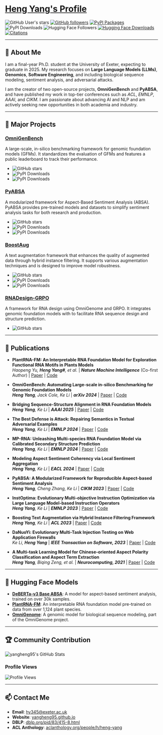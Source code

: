 # [Heng Yang's Profile](https://yangheng95.github.io/)
![GitHub User's stars](https://img.shields.io/github/stars/yangheng95?affiliations=OWNER%2CCOLLABORATOR&style=social)
[![GitHub followers](https://img.shields.io/github/followers/yangheng95?style=social)](https://github.com/yangheng95)
[![PyPI Packages](https://img.shields.io/badge/PyPI_Packages-8-green)](https://pypi.org/user/yangheng)
![PyPI Downloads](https://img.shields.io/badge/PyPI_Downloads-1.1_Millions-green)
![Hugging Face Followers](https://img.shields.io/badge/HF%20Followers-26-yellow)
[![Hugging Face Downloads](https://img.shields.io/badge/HF_Downloads-1.7_Millions-yellow)](https://huggingface.co/yangheng)
[![Citations](https://img.shields.io/badge/Scholar_Citations-640-blue)](https://scholar.google.com/citations?user=NPq5a_0AAAAJ&hl=en)

---

## 📖 About Me

I am a final-year Ph.D. student at the University of Exeter, expecting to graduate in 2025. My research focuses on **Large Language Models (LLMs)**, **Genomics**, **Software Engineering**, and  including biological sequence modeling, sentiment analysis, and adversarial attacks.

I am the creator of two open-source projects, **OmniGenBench** and **PyABSA**, and have published my work in top-tier conferences such as *ACL*, *EMNLP*, *AAAI*, and *CIKM*. I am passionate about advancing AI and NLP and am actively seeking new opportunities in both academia and industry.

---

## 🚀 Major Projects

### [OmniGenBench](https://github.com/yangheng95/OmniGenBench)
A large-scale, in-silico benchmarking framework for genomic foundation models (GFMs). It standardizes the evaluation of GFMs and features a public leaderboard to track their performance.
- ![GitHub stars](https://img.shields.io/github/stars/yangheng95/OmniGenBench?style=social)
- ![PyPI Downloads](https://img.shields.io/pypi/v/omnigenome)
- ![PyPI Downloads](https://img.shields.io/pypi/dm/omnigenome)

### [PyABSA](https://github.com/yangheng95/PyABSA)
A modularized framework for Aspect-Based Sentiment Analysis (ABSA). PyABSA provides pre-trained models and datasets to simplify sentiment analysis tasks for both research and production.
- ![GitHub stars](https://img.shields.io/github/stars/yangheng95/PyABSA?style=social)
- ![PyPI Downloads](https://img.shields.io/pypi/v/pyabsa)
- ![PyPI Downloads](https://img.shields.io/pypi/dm/pyabsa)

### [BoostAug](https://github.com/yangheng95/BoostTextAugmentation)
A text augmentation framework that enhances the quality of augmented data through hybrid instance filtering. It supports various augmentation techniques and is designed to improve model robustness.
- ![GitHub stars](https://img.shields.io/github/stars/yangheng95/BoostTextAugmentation?style=social)
- ![PyPI Downloads](https://img.shields.io/pypi/v/boostaug)
- ![PyPI Downloads](https://img.shields.io/pypi/dm/boostaug)

### [RNADesign-GRPO](https://github.com/yangheng95/RNADesign-GRPO)
A framework for RNA design using OmniGenome and GRPO. It integrates genomic foundation models with to facilitate RNA sequence design and structure prediction.
- ![GitHub stars](https://img.shields.io/github/stars/yangheng95/RNADesign-GRPO?style=social)
---

## 📝 Publications

- **PlantRNA-FM: An Interpretable RNA Foundation Model for Exploration Functional RNA Motifs in Plants Models**  
  *Haopeng Yu, **Heng Yang#**, et al.* | ***Nature Machine Intelligence*** (Co-first Author) | [Paper](https://www.nature.com/articles/s42256-024-00946-z) | [Code](https://huggingface.co/yangheng/PlantRNA-FM)

- **OmniGenBench: Automating Large-scale in-silico Benchmarking for Genomic Foundation Models**  
  ***Heng Yang**, Jack Cole, Ke Li* | ***arXiv 2024*** | [Paper](https://arxiv.org/abs/2410.01784) | [Code](https://github.com/yangheng95/OmniGenBench)

- **Bridging Sequence-Structure Alignment in RNA Foundation Models**  
  ***Heng Yang**, Ke Li* | ***AAAI 2025*** | [Paper](https://arxiv.org/abs/2407.11242) | [Code](https://github.com/yangheng95/OmniGenome)

- **The Best Defense is Attack: Repairing Semantics in Textual Adversarial Examples**  
  ***Heng Yang**, Ke Li* | ***EMNLP 2024*** | [Paper](https://aclanthology.org/2024.emnlp-main.481) | [Code](https://github.com/yangheng95/PyABSA/tree/v2/examples-v2/text_adversarial_defense)

- **MP-RNA: Unleashing Multi-species RNA Foundation Model via Calibrated Secondary Structure Prediction**  
  ***Heng Yang**, Ke Li* | ***EMNLP 2024*** | [Paper](https://aclanthology.org/2024.findings-emnlp.304) | [Code](https://github.com/yangheng95/OmniGenBench)

- **Modeling Aspect Sentiment Coherency via Local Sentiment Aggregation**  
  ***Heng Yang**, Ke Li* | ***EACL 2024*** | [Paper](https://aclanthology.org/2024.findings-eacl.13) | [Code](https://github.com/yangheng95/PyABSA/tree/v2/examples-v2/aspect_polarity_classification)

- **PyABSA: A Modularized Framework for Reproducible Aspect-based Sentiment Analysis**  
  ***Heng Yang**, Cheng Zhang, Ke Li* | ***CIKM 2023*** | [Paper](https://dl.acm.org/doi/abs/10.1145/3583780.3614752) | [Code](https://github.com/yangheng95/PyABSA)

- **InstOptima: Evolutionary Multi-objective Instruction Optimization via Large Language Model-based Instruction Operators**  
  ***Heng Yang**, Ke Li* | ***EMNLP 2023*** | [Paper](https://aclanthology.org/2023.findings-emnlp.907) | [Code](https://github.com/yangheng95/InstOptima)

- **Boosting Text Augmentation via Hybrid Instance Filtering Framework**  
  ***Heng Yang**, Ke Li* | ***ACL 2023*** | [Paper](https://aclanthology.org/2023.findings-acl.105) | [Code](https://github.com/yangheng95/BoostTextAugmentation)

- **DaNuoYi: Evolutionary Multi-Task Injection Testing on Web Application Firewalls**  
  *Ke Li, **Heng Yang*** | ***IEEE Transaction on Software, 2023*** | [Paper](https://ieeexplore.ieee.org/document/10372386) | [Code](https://github.com/yangheng95/DaNuoYi)

- **A Multi-task Learning Model for Chinese-oriented Aspect Polarity Classification and Aspect Term Extraction**  
  ***Heng Yang**, Biqing Zeng, et al.* | ***Neurocomputing, 2021*** | [Paper](https://www.sciencedirect.com/science/article/abs/pii/S0925231220312534) | [Code](https://github.com/yangheng95/PyABSA/tree/v2/examples-v2/aspect_term_extraction)

---

## 🤗 Hugging Face Models

- **[DeBERTa-v3 Base ABSA](https://huggingface.co/yangheng/deberta-v3-base-absa-v1.1)**: A model for aspect-based sentiment analysis, trained on over 30k samples.
- **[PlantRNA-FM](https://huggingface.co/yangheng/PlantRNA-FM)**: An interpretable RNA foundation model pre-trained on data from over 1,124 plant species.
- **[OmniGenome](https://huggingface.co/yangheng/OmniGenome-52M)**: A genomic model for biological sequence modeling, part of the OmniGenome project.

---

## 🏆 Community Contribution

![yangheng95's GitHub Stats](https://github-readme-stats.vercel.app/api?username=yangheng95&show_icons=true&theme=radical)

### Profile Views
![Profile Views](https://komarev.com/ghpvc/?username=yangheng95)

---

## 📫 Contact Me

- **Email**: [hy345@exeter.ac.uk](mailto:hy345@exeter.ac.uk)
- **Website**: [yangheng95.github.io](httpss://yangheng95.github.io)
- **DBLP**: [dblp.org/pid/83/415-8.html](https://dblp.org/pid/83/415-8.html)
- **ACL Anthology**: [aclanthology.org/people/h/heng-yang](https://aclanthology.org/people/h/heng-yang)
